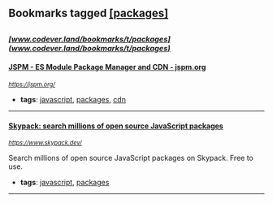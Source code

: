 ## Bookmarks tagged [[packages]](https://www.codever.land/search?q=[packages])

_<sup><sup>[www.codever.land/bookmarks/t/packages](www.codever.land/bookmarks/t/packages)</sup></sup>_
---
#### [JSPM - ES Module Package Manager and CDN - jspm.org](https://jspm.org/)
_<sup>https://jspm.org/</sup>_

* **tags**: [javascript](../tagged/javascript.md), [packages](../tagged/packages.md), [cdn](../tagged/cdn.md)
---
#### [Skypack: search millions of open source JavaScript packages](https://www.skypack.dev/)
_<sup>https://www.skypack.dev/</sup>_

Search millions of open source JavaScript packages on Skypack. Free to use.
* **tags**: [javascript](../tagged/javascript.md), [packages](../tagged/packages.md)
---
